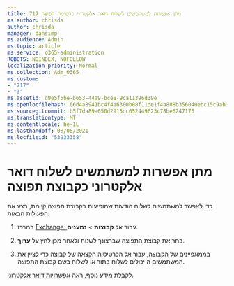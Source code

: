 ```yaml
---
title: 717 מתן אפשרות למשתמשים לשלוח דואר אלקטרוני כרשימת תפוצה
ms.author: chrisda
author: chrisda
manager: dansimp
ms.audience: Admin
ms.topic: article
ms.service: o365-administration
ROBOTS: NOINDEX, NOFOLLOW
localization_priority: Normal
ms.collection: Adm_O365
ms.custom:
- "717"
- "3"
ms.assetid: d9e5f5be-b653-44a9-bce8-9ca11396d39e
ms.openlocfilehash: 66d4a8941bc4f4a6300b08f11de1f4a888b356040ebc15c9ab37677d19da82c4
ms.sourcegitcommit: b5f7da89a650d2915dc652449623c78be6247175
ms.translationtype: MT
ms.contentlocale: he-IL
ms.lasthandoff: 08/05/2021
ms.locfileid: "53933358"
---
```

# <a name="allow-users-to-send-email-as-a-distribution-group"></a>מתן אפשרות למשתמשים לשלוח דואר אלקטרוני כקבוצת תפוצה

כדי לאפשר למשתמשים לשלוח הודעות שמופיעות בקבוצת תפוצה קיימת, בצע את הפעולות הבאות:

1. במרכז [Exchange ,](https://outlook.office365.com/ecp/)עבור אל **קבוצות** \> **נמענים**.

2. בחר את קבוצת התפוצה שברצונך לשנות ולאחר מכן לחץ על **ערוך**.

3. בממאפיינים של הקבוצה, עבור אל  הכרטיסיה הקצאה של קבוצה כדי לציין את המשתמשים ה יכולים לשלוח בתור או לשלוח בשם קבוצת התפוצה.

לקבלת מידע נוסף, ראה [אפשרויות דואר אלקטרוני](https://technet.microsoft.com/library/bb124513.aspx#groupdelegation).
